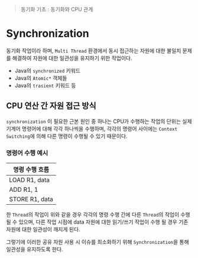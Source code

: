 > 동기화 기초 : 동기화와 CPU 관계

# Synchronization
동기화 작업이라 하며, `Multi Thread` 환경에서 동시 접근하는 자원에 대한 불일치 문제를 해결하여 자원에 대한 일관성을 유지하기 위한 작업이다.
- Java의  `synchronized` 키워드
- Java의 `Atomic*` 객체들
- Java의 `trasient` 키워드 등

## CPU 연산 간 자원 접근 방식
`synchronization` 이 필요한 근본 원인 중 하나는 CPU가 수행하는 작업의 단위는 실제 기계어 명령어에 대해 각각 하나씩을 수행하며, 각각의 명령어 사이에는 `Context Switching`에 의해 다른 명령이 수행될 수 있기 때문이다.

### 명령어 수행 예시

| 명령 수행 흐름       |
| -------------- |
| LOAD R1, data  |
| ADD R1, 1      |
| STORE R1, data |
한 `Thread`의 작업이 위와 같을 경우 각각의 명령 수행 간에 다른 `Thread`의 작업이 수행될 수 있으며, 다른 작업 시점에 data 자원에 대한 읽기/쓰기 작업이 수행 될 경우 기존 자원에 대한 일관성이 깨지게 된다.

그렇기에 이러한 공유 자원 사용 시 이슈를 최소화하기 위해 `Synchronization`을 통해 일관성을 유지하도록 한다.